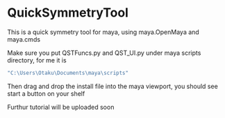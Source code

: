 # QuickSymmetryTool


This is a quick symmetry tool for maya, using maya.OpenMaya and maya.cmds


Make sure you put QSTFuncs.py and QST_UI.py under maya scripts directory, for me it is

```bash
"C:\Users\Otaku\Documents\maya\scripts"
```

Then drag and drop the install file into the maya viewport, you should see start a button on your shelf


Furthur tutorial will be uploaded soon
